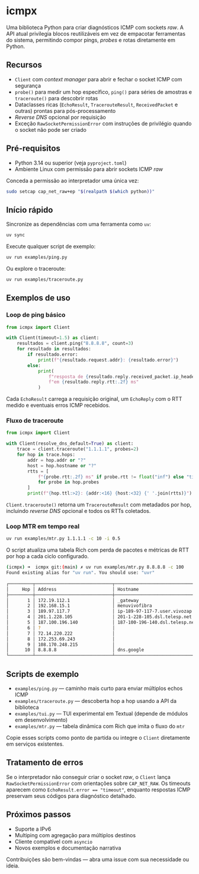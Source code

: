 # icmpx

Uma biblioteca Python para criar diagnósticos ICMP com sockets *raw*. A API atual privilegia blocos reutilizáveis em vez de empacotar ferramentas do sistema, permitindo compor pings, *probes* e rotas diretamente em Python.

## Recursos

- `Client` com *context manager* para abrir e fechar o socket ICMP com segurança
- `probe()` para medir um hop específico, `ping()` para séries de amostras e `traceroute()` para descobrir rotas
- Dataclasses ricas (`EchoResult`, `TracerouteResult`, `ReceivedPacket` e outras) prontas para pós-processamento
- *Reverse DNS* opcional por requisição
- Exceção `RawSocketPermissionError` com instruções de privilégio quando o socket não pode ser criado

## Pré-requisitos

- Python 3.14 ou superior (veja `pyproject.toml`)
- Ambiente Linux com permissão para abrir sockets ICMP *raw*

Conceda a permissão ao interpretador uma única vez:

```bash
sudo setcap cap_net_raw+ep "$(realpath $(which python))"
```

## Início rápido

Sincronize as dependências com uma ferramenta como `uv`:

```bash
uv sync
```

Execute qualquer script de exemplo:

```bash
uv run examples/ping.py
```

Ou explore o traceroute:

```bash
uv run examples/traceroute.py
```

## Exemplos de uso

### Loop de ping básico

```python
from icmpx import Client

with Client(timeout=1.5) as client:
    resultados = client.ping("8.8.8.8", count=3)
    for resultado in resultados:
        if resultado.error:
            print(f"{resultado.request.addr}: {resultado.error}")
        else:
            print(
                f"resposta de {resultado.reply.received_packet.ip_header.src_addr} "
                f"em {resultado.reply.rtt:.2f} ms"
            )
```

Cada `EchoResult` carrega a requisição original, um `EchoReply` com o RTT medido e eventuais erros ICMP recebidos.

### Fluxo de traceroute

```python
from icmpx import Client

with Client(resolve_dns_default=True) as client:
    trace = client.traceroute("1.1.1.1", probes=2)
    for hop in trace.hops:
        addr = hop.addr or "?"
        host = hop.hostname or "?"
        rtts = [
            f"{probe.rtt:.2f} ms" if probe.rtt != float("inf") else "timeout"
            for probe in hop.probes
        ]
        print(f"{hop.ttl:>2}: {addr:<16} {host:<32} {' '.join(rtts)}")
```

`Client.traceroute()` retorna um `TracerouteResult` com metadados por hop, incluindo *reverse DNS* opcional e todos os RTTs coletados.

### Loop MTR em tempo real

```bash
uv run examples/mtr.py 1.1.1.1 -c 10 -i 0.5
```

O script atualiza uma tabela Rich com perda de pacotes e métricas de RTT por hop a cada ciclo configurado.

```bash
(icmpx) ➜  icmpx git:(main) ✗ uv run examples/mtr.py 8.8.8.8 -c 100
Found existing alias for "uv run". You should use: "uvr"
                                                                                       MTR to 8.8.8.8
┌─────────┬─────────────────────────────┬──────────────────────────────────────────────────────────────┬──────────┬──────────┬──────────────┬────────────┬───────────┬──────────┬──────────┐
│     Hop │ Address                     │ Hostname                                                     │     Sent │     Recv │       Loss % │       Last │       Avg │     Best │    Worst │
├─────────┼─────────────────────────────┼──────────────────────────────────────────────────────────────┼──────────┼──────────┼──────────────┼────────────┼───────────┼──────────┼──────────┤
│       1 │ 172.19.112.1                │ _gateway                                                     │      100 │      100 │          0.0 │       0.69 │      0.53 │     0.30 │     5.53 │
│       2 │ 192.168.15.1                │ menuvivofibra                                                │      100 │      100 │          0.0 │       3.52 │      5.46 │     3.07 │    37.70 │
│       3 │ 189.97.117.7                │ ip-189-97-117-7.user.vivozap.com.br                          │      100 │      100 │          0.0 │       7.77 │      9.46 │     5.46 │    30.08 │
│       4 │ 201.1.228.105               │ 201-1-228-105.dsl.telesp.net.br                              │      100 │      100 │          0.0 │       9.13 │      9.58 │     4.53 │    28.16 │
│       5 │ 187.100.196.140             │ 187-100-196-140.dsl.telesp.net.br                            │      100 │       72 │         28.0 │      13.78 │     11.10 │     4.97 │    41.67 │
│       6 │ ?                           │                                                              │      100 │        0 │        100.0 │          - │         - │        - │        - │
│       7 │ 72.14.220.222               │                                                              │      100 │      100 │          0.0 │       7.78 │     11.94 │     5.76 │    46.18 │
│       8 │ 172.253.69.243              │                                                              │      100 │      100 │          0.0 │      10.51 │     11.85 │     7.07 │    29.55 │
│       9 │ 108.170.248.215             │                                                              │      100 │      100 │          0.0 │      12.49 │     10.69 │     5.80 │    30.14 │
│      10 │ 8.8.8.8                     │ dns.google                                                   │      100 │      100 │          0.0 │       9.79 │     10.79 │     5.82 │    42.93 │
└─────────┴─────────────────────────────┴──────────────────────────────────────────────────────────────┴──────────┴──────────┴──────────────┴────────────┴───────────┴──────────┴──────────┘
```

## Scripts de exemplo

- `examples/ping.py` — caminho mais curto para enviar múltiplos echos ICMP
- `examples/traceroute.py` — descoberta hop a hop usando a API da biblioteca
- `examples/tui.py` — TUI experimental em Textual (depende de módulos em desenvolvimento)
- `examples/mtr.py` — tabela dinâmica com Rich que imita o fluxo do `mtr`

Copie esses scripts como ponto de partida ou integre o `Client` diretamente em serviços existentes.

## Tratamento de erros

Se o interpretador não conseguir criar o socket *raw*, o `Client` lança `RawSocketPermissionError` com orientações sobre `CAP_NET_RAW`. Os timeouts aparecem como `EchoResult.error == "timeout"`, enquanto respostas ICMP preservam seus códigos para diagnóstico detalhado.

## Próximos passos

- Suporte a IPv6
- Multiping com agregação para múltiplos destinos
- Cliente compatível com `asyncio`
- Novos exemplos e documentação narrativa

Contribuições são bem-vindas — abra uma issue com sua necessidade ou ideia.
